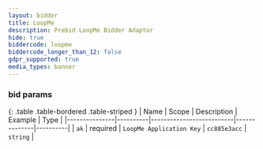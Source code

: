 ```yaml
---
layout: bidder
title: LoopMe
description: Prebid LoopMe Bidder Adaptor
hide: true
biddercode: loopme
biddercode_longer_than_12: false
gdpr_supported: true
media_types: banner
---
```


### bid params

{: .table .table-bordered .table-striped }
| Name          | Scope    | Description              | Example      | Type     |
|---------------|----------|--------------------------|--------------|----------|
| `ak`          | required | `LoopMe Application Key` | `cc885e3acc` | `string` |
